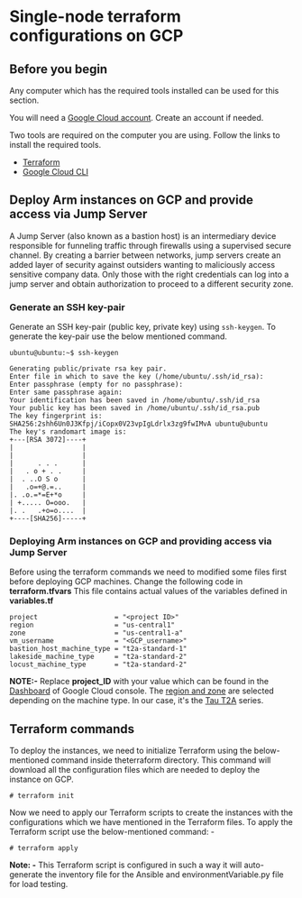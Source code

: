 # Single-node terraform configurations on GCP

## Before you begin

Any computer which has the required tools installed can be used for this section.

You will need a [Google Cloud account](https://console.cloud.google.com/). Create an account if needed.

Two tools are required on the computer you are using. Follow the links to install the required tools.
* [Terraform](https://developer.hashicorp.com/terraform/downloads)
* [Google Cloud CLI](https://cloud.google.com/sdk/docs/install-sdk)

## Deploy Arm instances on GCP and provide access via Jump Server

A Jump Server (also known as a bastion host) is an intermediary device responsible for funneling traffic through firewalls using a supervised secure channel. By creating a barrier between networks, jump servers create an added layer of security against outsiders wanting to maliciously access sensitive company data. Only those with the right credentials can log into a jump server and obtain authorization to proceed to a different security zone.

### Generate an SSH key-pair

Generate an SSH key-pair (public key, private key) using `ssh-keygen`. To generate the key-pair use the below mentioned command.

```
ubuntu@ubuntu:~$ ssh-keygen

Generating public/private rsa key pair.
Enter file in which to save the key (/home/ubuntu/.ssh/id_rsa):
Enter passphrase (empty for no passphrase):
Enter same passphrase again:
Your identification has been saved in /home/ubuntu/.ssh/id_rsa
Your public key has been saved in /home/ubuntu/.ssh/id_rsa.pub
The key fingerprint is:
SHA256:2shh6Un0J3Kfpj/iCopx0V23vpIgLdrlx3zg9fwIMvA ubuntu@ubuntu
The key's randomart image is:
+---[RSA 3072]----+
|                 |
|                 |
|      . . .      |
|   . o + . .     |
|  . ..O S o      |
|   .o=+@.=..     |
|. .o.=*=E+*o     |
| +..... O=ooo.   |
|. .   .+o=o....  |
+----[SHA256]-----+
```

### Deploying Arm instances on GCP and providing access via Jump Server


Before using the terraform commands we need to modified some files first before deploying GCP machines. Change the following code in **terraform.tfvars** This file contains actual values of the variables defined in **variables.tf**

```
project                   = "<project ID>"
region                    = "us-central1"
zone                      = "us-central1-a"
vm_username               = "<GCP_username>"
bastion_host_machine_type = "t2a-standard-1"
lakeside_machine_type     = "t2a-standard-2"
locust_machine_type       = "t2a-standard-2"
```

**NOTE:-** Replace **project_ID** with your value which can be found in the [Dashboard](https://console.cloud.google.com/home?_ga=2.56408877.721166205.1675053595-562732326.1671688536&_gac=1.125526520.1675155465.CjwKCAiAleOeBhBdEiwAfgmXfwdH3kCFBFeYzoKSuP1DzwJq7nY083_qzg7oyP2gwxMvaE0PaHVgFhoCmXoQAvD_BwE) of Google Cloud console. The [region and zone](https://cloud.google.com/compute/docs/regions-zones#available) are selected depending on the machine type. In our case, it's the [Tau T2A](https://cloud.google.com/compute/docs/general-purpose-machines#t2a_machines) series.

## Terraform commands

To deploy the instances, we need to initialize Terraform using the below-mentioned command inside theterraform directory. This command will download all the configuration files which are needed to deploy the instance on GCP.
```
# terraform init
```

Now we need to apply our Terraform scripts to create the instances with the configurations which we have mentioned in the Terraform files. To apply the Terraform script use the below-mentioned command: -  

```
# terraform apply
```

**Note: -** This Terraform script is configured in such a way it will auto-generate the inventory file for the Ansible and environmentVariable.py file for load testing. 
